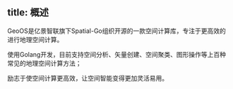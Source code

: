 title: 概述
---

GeoOS是亿景智联旗下Spatial-Go组织开源的一款空间计算库，专注于更高效的进行地理空间计算。

使用Golang开发，目前支持空间分析、矢量创建、空间聚类、图形操作等上百种常见的地理空间计算方法；

励志于使空间计算更高效，让空间智能变得更加灵活易用。